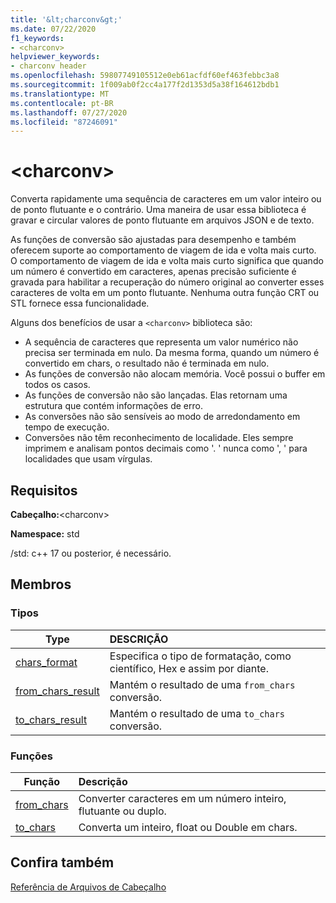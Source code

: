```yaml
---
title: '&lt;charconv&gt;'
ms.date: 07/22/2020
f1_keywords:
- <charconv>
helpviewer_keywords:
- charconv header
ms.openlocfilehash: 59807749105512e0eb61acfdf60ef463febbc3a8
ms.sourcegitcommit: 1f009ab0f2cc4a177f2d1353d5a38f164612bdb1
ms.translationtype: MT
ms.contentlocale: pt-BR
ms.lasthandoff: 07/27/2020
ms.locfileid: "87246091"
---
```

# <a name="ltcharconvgt"></a>&lt;charconv&gt;

Converta rapidamente uma sequência de caracteres em um valor inteiro ou de ponto flutuante e o contrário.
Uma maneira de usar essa biblioteca é gravar e circular valores de ponto flutuante em arquivos JSON e de texto.

As funções de conversão são ajustadas para desempenho e também oferecem suporte ao comportamento de viagem de ida e volta mais curto. O comportamento de viagem de ida e volta mais curto significa que quando um número é convertido em caracteres, apenas precisão suficiente é gravada para habilitar a recuperação do número original ao converter esses caracteres de volta em um ponto flutuante. Nenhuma outra função CRT ou STL fornece essa funcionalidade.

Alguns dos benefícios de usar a `<charconv>` biblioteca são:

- A sequência de caracteres que representa um valor numérico não precisa ser terminada em nulo. Da mesma forma, quando um número é convertido em chars, o resultado não é terminada em nulo.
- As funções de conversão não alocam memória. Você possui o buffer em todos os casos.
- As funções de conversão não são lançadas. Elas retornam uma estrutura que contém informações de erro.
- As conversões não são sensíveis ao modo de arredondamento em tempo de execução.
- Conversões não têm reconhecimento de localidade. Eles sempre imprimem e analisam pontos decimais como '. ' nunca como ', ' para localidades que usam vírgulas.

## <a name="requirements"></a>Requisitos

**Cabeçalho:**\<charconv>

**Namespace:** std

/std: c++ 17 ou posterior, é necessário.

## <a name="members"></a>Membros

### <a name="types"></a>Tipos

| Type | DESCRIÇÃO |
|-|:-|
| [chars_format](chars-format-class.md) | Especifica o tipo de formatação, como científico, Hex e assim por diante. |
| [from_chars_result](from-chars-result-structure.md) | Mantém o resultado de uma `from_chars` conversão. |
| [to_chars_result](to-chars-result-structure.md) | Mantém o resultado de uma `to_chars` conversão. |

### <a name="functions"></a>Funções

| Função | Descrição |
|-|:-|
| [from_chars](charconv-functions.md#from_chars) | Converter caracteres em um número inteiro, flutuante ou duplo. |
| [to_chars](charconv-functions.md#to_chars)| Converta um inteiro, float ou Double em chars. |

## <a name="see-also"></a>Confira também

[Referência de Arquivos de Cabeçalho](cpp-standard-library-header-files.md)

